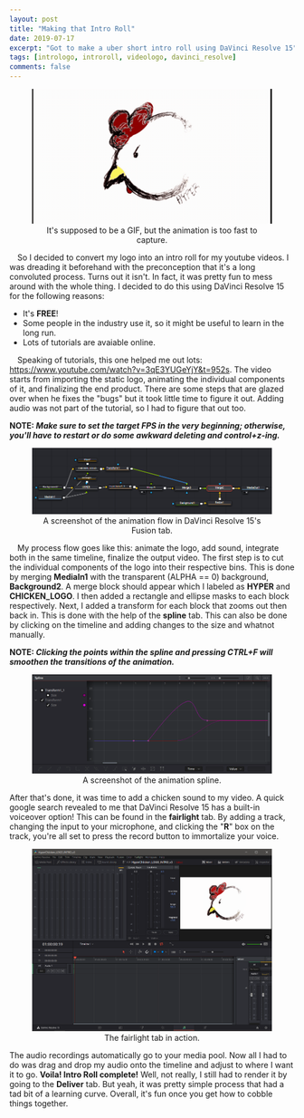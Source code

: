 ```yaml
---
layout: post
title: "Making that Intro Roll"
date: 2019-07-17
excerpt: "Got to make a uber short intro roll using DaVinci Resolve 15"
tags: [intrologo, introroll, videologo, davinci_resolve]
comments: false
---
```


<figure>
   <center>
	    <img src="/assets/img/2019-07-28/GifMaker_20190728152902405.gif">
      <figcaption align="center">It's supposed to be a GIF, but the animation is too fast to capture.</figcaption>
   </center>
</figure>

&ensp;&ensp;So I decided to convert my logo into an intro roll for my youtube videos. I was dreading it beforehand with the preconception that it's a long convoluted process. Turns out it isn't. In fact, it was pretty fun to mess around with the whole thing. I decided to do this using DaVinci Resolve 15 for the following reasons:

<ul>
  <li>It's <b>FREE</b>!</li>
  <li>Some people in the industry use it, so it might be useful to learn in the long run.</li>
  <li>Lots of tutorials are avaiable online.</li>
</ul>

&ensp;&ensp;Speaking of tutorials, this one helped me out lots: <a href="https://www.youtube.com/watch?v=3qE3YUGeYjY&t=952s">https://www.youtube.com/watch?v=3qE3YUGeYjY&t=952s</a>. The video starts from importing the static logo, animating the individual components of it, and finalizing the end product. There are some steps that are glazed over when he fixes the "bugs" but it took little time to figure it out. Adding audio was not part of the tutorial, so I had to figure that out too. 

<b>NOTE: <i>Make sure to set the target FPS in the very beginning; otherwise, you'll have to restart or do some awkward deleting and control+z-ing.</i></b>

<figure>
   <center>
	    <img src="/assets/img/2019-07-28/fusion.png">
      <figcaption align="center">A screenshot of the animation flow in DaVinci Resolve 15's Fusion tab.</figcaption>
   </center>
</figure>

&ensp;&ensp;My process flow goes like this: animate the logo, add sound, integrate both in the same timeline, finalize the output video.
The first step is to cut the individual components of the logo into their respective bins. This is done by merging <b>MediaIn1</b> with the transparent (ALPHA == 0) background, <b>Background2</b>. A merge block should appear which I labeled as <b>HYPER</b> and <b>CHICKEN_LOGO</b>. I then added a rectangle and ellipse masks to each block respectively. Next, I added a transform for each block that zooms out then back in. This is done with the help of the <b>spline</b> tab. This can also be done by clicking on the timeline and adding changes to the size and whatnot manually.

<b>NOTE: <i>Clicking the points within the spline and pressing CTRL+F will smoothen the transitions of the animation.</i></b>

<figure>
   <center>
	    <img src="/assets/img/2019-07-28/spline.png">
      <figcaption align="center">A screenshot of the animation spline.</figcaption>
   </center>
</figure>

After that's done, it was time to add a chicken sound to my video. A quick google search revealed to me that DaVinci Resolve 15 has a built-in voiceover option! This can be found in the <b>fairlight</b> tab. By adding a track, changing the input to your microphone, and clicking the "<b>R</b>" box on the track, you're all set to press the record button to immortalize your voice.

<figure>
   <center>
	    <img src="/assets/img/2019-07-28/fairlight.png">
      <figcaption align="center">The fairlight tab in action.</figcaption>
   </center>
</figure>

The audio recordings automatically go to your media pool. Now all I had to do was drag and drop my audio onto the timeline and adjust to where I want it to go. <b>Voila! Intro Roll complete!</b> Well, not really, I still had to render it by going to the <b>Deliver</b> tab. But yeah, it was pretty simple process that had a tad bit of a learning curve. Overall, it's fun once you get how to cobble things together. 
